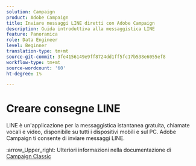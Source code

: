 ```yaml
---
solution: Campaign
product: Adobe Campaign
title: Inviare messaggi LINE diretti con Adobe Campaign
description: Guida introduttiva alla messaggistica LINE
feature: Panoramica
role: Data Engineer
level: Beginner
translation-type: tm+mt
source-git-commit: 3fe4156149e9ff8724dd1ff5fc17b538e6055ef8
workflow-type: tm+mt
source-wordcount: '60'
ht-degree: 1%

---
```


# Creare consegne LINE

LINE è un&#39;applicazione per la messaggistica istantanea gratuita, chiamate vocali e video, disponibile su tutti i dispositivi mobili e sul PC. Adobe Campaign ti consente di inviare messaggi LINE.

:arrow_Upper_right: Ulteriori informazioni nella documentazione di [Campaign Classic](https://experienceleague.adobe.com/docs/campaign-classic/using/sending-messages/line-channel.html)

